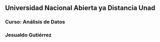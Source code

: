 ## Universidad Nacional Abierta ya Distancia Unad
### Curso: Análisis de Datos
### Jesualdo Gutiérrez
